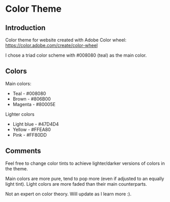 # Color Theme

## Introduction

Color theme for website created with Adobe Color wheel:
https://color.adobe.com/create/color-wheel

I chose a triad color scheme with #008080 (teal) as the main color.

## Colors

Main colors:
- Teal - #008080
- Brown - #806B00
- Magenta - #80005E

Lighter colors
- Light blue - #47D4D4
- Yellow - #FFEA80
- Pink - #FF80DD

## Comments

Feel free to change color tints to achieve lighter/darker versions of colors in the theme.

Main colors are more pure, tend to pop more (even if adjusted to an equally light tint). Light colors are more faded than their main counterparts.

Not an expert on color theory. Will update as I learn more :).